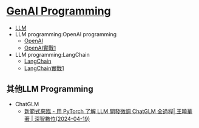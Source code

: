 # [GenAI Programming](GenAIPrograming.md)
- [LLM](LLM.md)
- LLM programming:OpenAI programming
  - [OpenAI](OpenAI.md)
  - [OpenAI實戰1](OpenAI_lab_1.md) 
- LLM programming:LangChain
  - [LangChain](LangChain.md)
  - [LangChain實戰1](LangChain_labs.md)


## 其他LLM Programming 
- ChatGLM
  - [新範式來臨 - 用 PyTorch 了解 LLM 開發微調 ChatGLM 全過程| 王曉華 著 | 深智數位(2024-04-19)](https://www.tenlong.com.tw/products/9786267383513?list_name=r-zh_tw)






